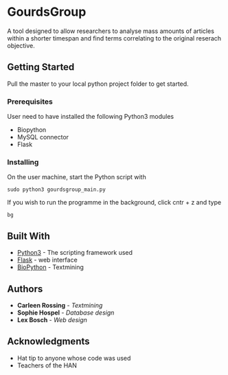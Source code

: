 # GourdsGroup

A tool designed to allow researchers to analyse mass amounts of articles within a shorter timespan and find terms correlating to the original reserach objective.

## Getting Started

Pull the master to your local python project folder to get started.

### Prerequisites

User need to have installed the following Python3 modules

* Biopython
* MySQL connector
* Flask

### Installing

On the user machine, start the Python script with

```
sudo python3 gourdsgroup_main.py
```

If you wish to run the programme in the background, click cntr + z and type

```
bg
```

## Built With

* [Python3](https://www.python.org/) - The scripting framework used
* [Flask](https://flask.pocoo.org/) - web interface
* [BioPython](https://biopython.org/) - Textmining


## Authors

* **Carleen Rossing** - *Textmining* 
* **Sophie Hospel** - *Database design*
* **Lex Bosch** - *Web design*


## Acknowledgments

* Hat tip to anyone whose code was used
* Teachers of the HAN
